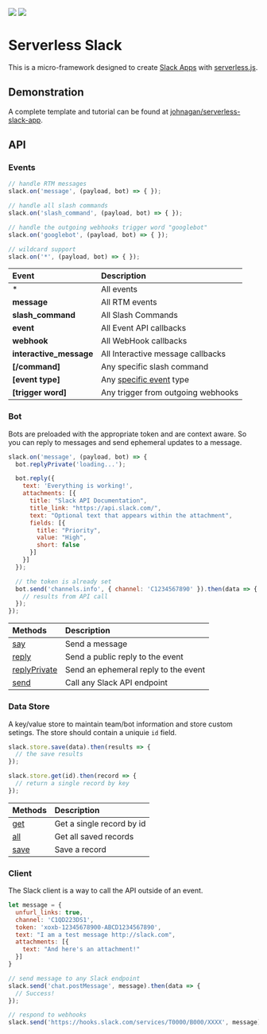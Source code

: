 ![](https://camo.githubusercontent.com/547c6da94c16fedb1aa60c9efda858282e22834f/687474703a2f2f7075626c69632e7365727665726c6573732e636f6d2f6261646765732f76332e737667) ![](https://camo.githubusercontent.com/d59450139b6d354f15a2252a47b457bb2cc43828/68747470733a2f2f696d672e736869656c64732e696f2f6e706d2f6c2f7365727665726c6573732e737667)

# Serverless Slack
This is a micro-framework designed to create [Slack Apps](https://slack.com) with [serverless.js](https://github.com/serverless/serverless).

## Demonstration
A complete template and tutorial can be found at [johnagan/serverless-slack-app](https://github.com/johnagan/serverless-slack-app).

## API

### Events
```js
// handle RTM messages
slack.on('message', (payload, bot) => { });

// handle all slash commands
slack.on('slash_command', (payload, bot) => { });

// handle the outgoing webhooks trigger word "googlebot"
slack.on('googlebot', (payload, bot) => { });

// wildcard support
slack.on('*', (payload, bot) => { });
```
Event | Description
:---|:---
* | All events
**message** | All RTM events
**slash_command** | All Slash Commands
**event** | All Event API callbacks
**webhook** | All WebHook callbacks
**interactive_message** | All Interactive message callbacks
**[/command]** | Any specific slash command
**[event type]** | Any [specific event](https://api.slack.com/events) type
**[trigger word]** | Any trigger from outgoing webhooks

### Bot
Bots are preloaded with the appropriate token and are context aware. So you can reply to messages and send ephemeral updates to a message.
```js
slack.on('message', (payload, bot) => {
  bot.replyPrivate('loading...');

  bot.reply({
    text: 'Everything is working!',
    attachments: [{
      title: "Slack API Documentation",
      title_link: "https://api.slack.com/",
      text: "Optional text that appears within the attachment",
      fields: [{
        title: "Priority",
        value: "High",
        short: false
      }]
    }]
  });

  // the token is already set
  bot.send('channels.info', { channel: 'C1234567890' }).then(data => {
    // results from API call
  });
});
```
Methods | Description
:---|:---
[say](src/bot.js#L50) | Send a message
[reply](src/bot.js#L22) | Send a public reply to the event
[replyPrivate](src/bot.js#L41) | Send an ephemeral reply to the event
[send](src/bot.js#L61) | Call any Slack API endpoint

### Data Store
A key/value store to maintain team/bot information and store custom setings. The store should contain a uniquie `id` field.
```js
slack.store.save(data).then(results => {
  // the save results
});

slack.store.get(id).then(record => {
  // return a single record by key
});
```
Methods | Description
:---|:---
[get](src/filestore.js#L39) | Get a single record by id
[all](src/filestore.js#L61) | Get all saved records
[save](src/filestore.js#L50) | Save a record


### Client
The Slack client is a way to call the API outside of an event.
```js
let message = {
  unfurl_links: true,
  channel: 'C1QD223DS1',
  token: 'xoxb-12345678900-ABCD1234567890',
  text: "I am a test message http://slack.com",
  attachments: [{
    text: "And here's an attachment!"
  }]
}

// send message to any Slack endpoint
slack.send('chat.postMessage', message).then(data => {
  // Success!
});

// respond to webhooks
slack.send('https://hooks.slack.com/services/T0000/B000/XXXX', message);
```
